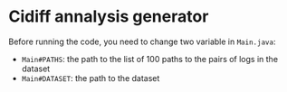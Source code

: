 # Cidiff annalysis generator

Before running the code, you need to change two variable in `Main.java`:
- `Main#PATHS`: the path to the list of 100 paths to the pairs of logs in the dataset
- `Main#DATASET`: the path to the dataset
